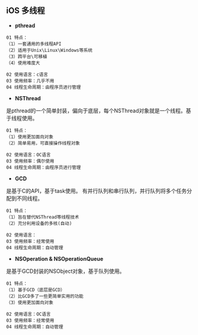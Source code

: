 ## iOS 多线程

- **pthread**

```
01 特点：
（1）一套通用的多线程API
（2）适用于Unix\Linux\Windows等系统
（3）跨平台\可移植
（4）使用难度大

02 使用语言：c语言
03 使用频率：几乎不用
04 线程生命周期：由程序员进行管理
```

- **NSThread**

是pthread的一个简单封装，偏向于底层，每个NSThread对象就是一个线程。基于线程使用。

```
01 特点：
（1）使用更加面向对象
（2）简单易用，可直接操作线程对象

02 使用语言：OC语言
03 使用频率：偶尔使用
04 线程生命周期：由程序员进行管理
```

- **GCD**

是基于C的API，基于task使用。 有并行队列和串行队列，并行队列将多个任务分配到不同线程。

```
01 特点：
（1）旨在替代NSThread等线程技术
（2）充分利用设备的多核(自动)

02 使用语言：
03 使用频率：经常使用
04 线程生命周期：自动管理
```

- **NSOperation & NSOperationQueue**

是基于GCD封装的NSObject对象，基于队列使用。

```
01 特点：
（1）基于GCD（底层是GCD）
（2）比GCD多了一些更简单实用的功能
（3）使用更加面向对象

02 使用语言：OC语言
03 使用频率：经常使用
04 线程生命周期：自动管理
```